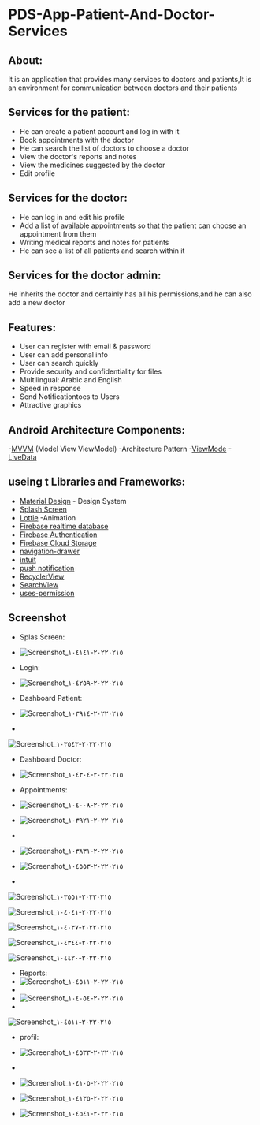 # PDS-App-Patient-And-Doctor-Services
## About:
It is an application that provides many services to doctors and patients,It is an environment for communication between doctors and their patients

## Services for the patient:
- He can create a patient account and log in with it
- Book appointments with the doctor
- He can search the list of doctors to choose a doctor
- View the doctor's reports and notes
- View the medicines suggested by the doctor
- Edit profile
## Services for the doctor:
- He can log in and edit his profile
- Add a list of available appointments so that the patient can choose an appointment from them
- Writing medical reports and notes for patients
- He can see a list of all patients and search within it
## Services for the doctor admin:
He inherits the doctor and certainly has all his permissions,and he can also add a new doctor

## Features:
- User can register with email & password
- User can add personal info
- User can search quickly
- Provide security and confidentiality for files
- Multilingual: Arabic and English
- Speed in response
- Send Notificationtoes to Users
- Attractive graphics

## Android Architecture Components:
-[MVVM](https://developer.android.com/topic/libraries/architecture/viewmodel) (Model View ViewModel) -Architecture Pattern
-[ViewMode](https://developer.android.com/topic/libraries/architecture/viewmodel)
-[LiveData](https://developer.android.com/topic/libraries/architecture/livedata)
## useing t Libraries and Frameworks:
- [Material Design](https://material.io/design) - Design System
- [Splash Screen](https://developer.android.com/reference/android/window/SplashScreen)
- [Lottie](https://lottiefiles.com/) -Animation
- [Firebase realtime database](https://firebase.google.com/docs/database)
- [Firebase Authentication](https://firebase.google.com/docs/auth)
- [Firebase Cloud Storage](https://firebase.google.com/products/storage)
- [navigation-drawer](https://material.io/components/navigation-drawer)
- [intuit](https://github.com/intuit/sdp)
- [push notification](https://developer.android.com/guide/topics/ui/notifiers/notifications)
- [RecyclerView](https://developer.android.com/reference/kotlin/androidx/recyclerview/widget/RecyclerView)
- [SearchView](https://developer.android.com/reference/android/widget/SearchView)
- [uses-permission](https://developer.android.com/guide/topics/manifest/uses-permission-element)


## Screenshot
- Splas Screen:
- ![Screenshot_٢٠٢٢٠٢١٥-١٠٤١٤١](https://user-images.githubusercontent.com/88562339/154009968-6880fea8-0240-47f1-8726-c3448e84bc87.jpg)


- Login:
- ![Screenshot_٢٠٢٢٠٢١٥-١٠٤٢٥٩](https://user-images.githubusercontent.com/88562339/154010094-d1e610a1-e59d-400d-bd11-1f8b16845af7.jpg)


- Dashboard Patient:
- ![Screenshot_٢٠٢٢٠٢١٥-١٠٣٩١٤](https://user-images.githubusercontent.com/88562339/154010181-72bc8327-1680-41c3-8c3e-74e00f69a5aa.jpg)
- 
![Screenshot_٢٠٢٢٠٢١٥-١٠٣٥٤٣](https://user-images.githubusercontent.com/88562339/154010314-777ab00f-b7e5-4b06-8d25-1d16cb7f8314.jpg)

- Dashboard Doctor:
- ![Screenshot_٢٠٢٢٠٢١٥-١٠٤٣٠٤](https://user-images.githubusercontent.com/88562339/154010360-8a2310f1-a7ea-44f0-b729-4d559caaaf4d.jpg)

- Appointments:
- ![Screenshot_٢٠٢٢٠٢١٥-١٠٤٠٠٨](https://user-images.githubusercontent.com/88562339/154010783-1f62b53b-7210-4e85-9db7-7ba499633592.jpg)

- ![Screenshot_٢٠٢٢٠٢١٥-١٠٣٩٢١](https://user-images.githubusercontent.com/88562339/154010474-f262a806-877a-4f2f-8f68-d1e305e0e8de.jpg)
- 
- ![Screenshot_٢٠٢٢٠٢١٥-١٠٣٨٣١](https://user-images.githubusercontent.com/88562339/154011334-6be80468-b298-4996-abfa-1e61228f1031.jpg)

- ![Screenshot_٢٠٢٢٠٢١٥-١٠٤٥٥٣](https://user-images.githubusercontent.com/88562339/154010422-2a252992-7127-42cb-aded-4ef36ddbd30b.jpg)
- 
![Screenshot_٢٠٢٢٠٢١٥-١٠٣٥٥١](https://user-images.githubusercontent.com/88562339/154010550-0183e843-1750-4dd7-b9b8-9c919fcc5d5b.jpg)

![Screenshot_٢٠٢٢٠٢١٥-١٠٤٠٤١](https://user-images.githubusercontent.com/88562339/154010618-62cfc3e8-659b-4380-93de-bb16560b96ab.jpg)

![Screenshot_٢٠٢٢٠٢١٥-١٠٤٠٣٧](https://user-images.githubusercontent.com/88562339/154010643-dc605c8d-cad9-4126-b694-fd3ba55e374f.jpg)

![Screenshot_٢٠٢٢٠٢١٥-١٠٤٣٤٤](https://user-images.githubusercontent.com/88562339/154010681-adddb9fe-44dc-43e6-a4b3-ccb0d4ab5d05.jpg)

![Screenshot_٢٠٢٢٠٢١٥-١٠٤٤٢٠](https://user-images.githubusercontent.com/88562339/154010687-5b3e3b6a-8550-4ddc-aa61-65040d2c28db.jpg)

- Reports:
- ![Screenshot_٢٠٢٢٠٢١٥-١٠٤٥١١](https://user-images.githubusercontent.com/88562339/154010707-a53b5141-e017-4b36-a13c-1b3012dba624.jpg)
- 
- ![Screenshot_٢٠٢٢٠٢١٥-١٠٤٠٥٤](https://user-images.githubusercontent.com/88562339/154010896-cf83ea15-eb25-45cc-9ee1-2249cb9e2d3e.jpg)
- 
![Screenshot_٢٠٢٢٠٢١٥-١٠٤٥١١](https://user-images.githubusercontent.com/88562339/154010977-062bc7fc-36b8-4cac-b6a0-3f42e64474b1.jpg)

- profil:
- ![Screenshot_٢٠٢٢٠٢١٥-١٠٤٥٣٣](https://user-images.githubusercontent.com/88562339/154011296-6e884881-d29c-4b02-8241-0ca6ebced57b.jpg)
- 
- ![Screenshot_٢٠٢٢٠٢١٥-١٠٤١٠٥](https://user-images.githubusercontent.com/88562339/154011435-f7f0bc70-0710-41be-93d0-aec5bc2c5bd8.jpg)

- ![Screenshot_٢٠٢٢٠٢١٥-١٠٤١٣٥](https://user-images.githubusercontent.com/88562339/154011419-3a591989-e730-415b-893d-3a246ae09331.jpg)

- ![Screenshot_٢٠٢٢٠٢١٥-١٠٤٥٤١](https://user-images.githubusercontent.com/88562339/154011395-dca4d046-431c-4f3f-bcaf-b0460feb4d6a.jpg)

